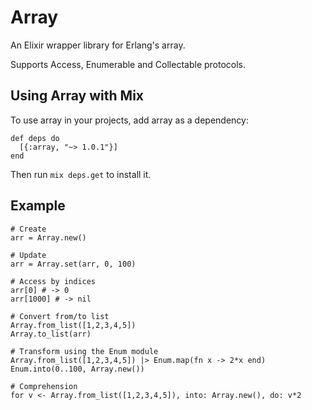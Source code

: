 # Array

An Elixir wrapper library for Erlang's array.

Supports Access, Enumerable and Collectable protocols.

## Using Array with Mix
To use array in your projects, add array as a dependency:

```
def deps do
  [{:array, "~> 1.0.1"}]
end
```

Then run `mix deps.get` to install it.

## Example

```
# Create
arr = Array.new()

# Update
arr = Array.set(arr, 0, 100)

# Access by indices
arr[0] # -> 0
arr[1000] # -> nil

# Convert from/to list
Array.from_list([1,2,3,4,5])
Array.to_list(arr)

# Transform using the Enum module
Array.from_list([1,2,3,4,5]) |> Enum.map(fn x -> 2*x end)
Enum.into(0..100, Array.new())

# Comprehension
for v <- Array.from_list([1,2,3,4,5]), into: Array.new(), do: v*2
```
